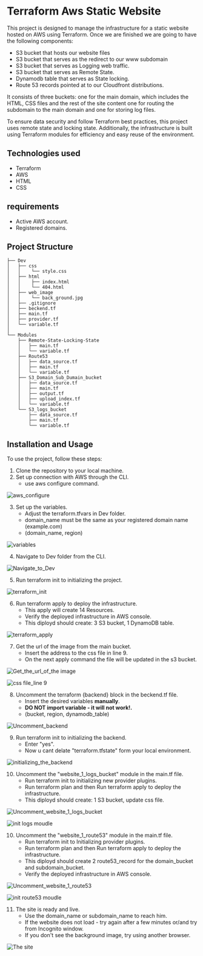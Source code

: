 # Terraform Aws Static Website
This project is designed to manage the infrastructure for a static website hosted on AWS using Terraform. 
Once we are finished we are going to have the following components:

- S3 bucket that hosts our website files 
- S3 bucket that serves as the redirect to our www subdomain
- S3 bucket that serves as Logging web traffic.
- S3 bucket that serves as Remote State.
- Dynamodb table  that serves as State locking.
- Route 53 records pointed at to our Cloudfront distributions.



It consists of three buckets: 
one for the main domain, which includes the HTML, CSS files and the rest of the site content
one for routing the subdomain to the main domain 
and one for storing log files.

To ensure data security and follow Terraform best practices, this project uses remote state and locking state. 
Additionally, the infrastructure is built using Terraform modules for efficiency and easy reuse of the environment.

## Technologies used
- Terraform
- AWS
- HTML
- CSS

## requirements
- Active AWS account.
- Registered domains.

## Project Structure
~~~
├── Dev
│   ├── css
│   │    └── style.css
│   ├── html 
│   │    ├── index.html
│   │    └── 404.html
│   ├── web_image 
│   │    └── back_ground.jpg
│   ├── .gitignore
│   ├── beckend.tf
│   ├── main.tf
│   ├── provider.tf
│   └── variable.tf
│   
└── Modules
    ├── Remote-State-Locking-State
    │   ├── main.tf
    │   └── variable.tf
    ├── Route53
    │   ├── data_source.tf
    │   ├── main.tf
    │   └── variable.tf
    ├── S3_Domain_Sub_Dumain_bucket
    │   ├── data_source.tf
    │   ├── main.tf
    │   ├── output.tf
    │   ├── upload_index.tf
    │   └── variable.tf
    └── S3_logs_bucket
        ├── data_source.tf
        ├── main.tf
        └── variable.tf
~~~
<!-- ## Features -->

## Installation and Usage
To use the project, follow these steps:

1. Clone the repository to your local machine.
2. Set up connection with AWS through the CLI.
    - use aws configure command.

![aws_configure](https://user-images.githubusercontent.com/111339448/224536024-c1b4a3f8-7498-4144-a5f4-e0c5560fc40d.png)

3. Set up the variables.
    - Adjust the terraform.tfvars in Dev folder.
    - domain_name must be the same as your registered domain name (example.com)
    - (domain_name, region)

![variables](https://user-images.githubusercontent.com/111339448/224536160-f10ef14f-e5a9-4f64-a258-18125231e528.png)

4. Navigate to Dev folder from the CLI.

![Navigate_to_Dev](https://user-images.githubusercontent.com/111339448/224536222-ffa2798a-5550-4759-a225-36dafbd71f10.png)

5. Run terraform init to initializing the project.

![terraform_init](https://user-images.githubusercontent.com/111339448/224535918-a02707dd-8938-48f4-84e3-7b1ed760fc68.png)

6. Run terraform apply to deploy the infrastructure.
   - This apply will create 14 Resources.
   - Verify the deployed infrastructure in AWS console.
   - This diployd should create: 3 S3 bucket, 1 DynamoDB table.

![terraform_apply](https://user-images.githubusercontent.com/111339448/224536471-7e3b9a34-7762-45a9-bb22-4a19aa831b49.png)

7.  Get the url of the image from the main bucket.
    - Insert the address to the css file in line 9.
    - On the next apply command the file will be updated in the s3 bucket.

![Get_the_url_of_the image](https://user-images.githubusercontent.com/111339448/224537669-4334bb5a-c9df-42d0-a7d1-2c90df8f69e0.png)

![css file_line 9](https://user-images.githubusercontent.com/111339448/224538064-e02ca03b-6051-4070-b47c-2c7ba474475f.png)

8. Uncomment the terraform {backend} block in the beckend.tf file.
    - Insert the desired variables **manually**.
    - **DO NOT import variable - it will not work!.**
    - (bucket, region, dynamodb_table)

![Uncomment_backend](https://user-images.githubusercontent.com/111339448/224539380-513d3ced-efeb-4240-b8b6-7873e4259bad.gif)

9. Run terraform init to initializing the backend.
    - Enter "yes".
    - Now u cant delate "terraform.tfstate" form your local environment.

![initializing_the_backend](https://user-images.githubusercontent.com/111339448/224539677-0cff9211-9bb6-4683-a21d-b59592fbf8df.png)
   
10. Uncomment the "website_1_logs_bucket" module in the main.tf file.
    - Run terraform init to initializing new provider plugins.
    - Run terraform plan and then Run terraform apply to deploy the infrastructure.
    - This diployd should create: 1 S3 bucket, update css file.

![Uncomment_website_1_logs_bucket](https://user-images.githubusercontent.com/111339448/224539913-12fb20a3-2e6f-41db-9dae-17fa70223594.gif)

![init logs moudle](https://user-images.githubusercontent.com/111339448/224540253-360a3928-069e-404f-9f21-cfd6dba6f6be.png)

10. Uncomment the "website_1_route53" module in the main.tf file.
    - Run terraform init to Initializing provider plugins.
    - Run terraform plan and then Run terraform apply to deploy the infrastructure.
    - This diployd should create 2 route53_record for the domain_bucket and subdomain_bucket.
    - Verify the deployed infrastructure in AWS console.

![Uncomment_website_1_route53](https://user-images.githubusercontent.com/111339448/224540383-cf158668-bd22-4b9f-bdb6-4d6c09d9cc8c.gif)

![init route53 moudle ](https://user-images.githubusercontent.com/111339448/224540711-491a0317-1522-402b-b984-c9a26616629b.png)

11. The site is ready and live.
    - Use the domain_name or subdomain_name to reach him.
    - If the website does not load - try again after a few minutes or/and try from Incognito window.
    - If you don't see the background image, try using another browser.
 
![The site](https://user-images.githubusercontent.com/111339448/224541029-b9bd640d-43cc-4d55-8d0d-1b9cf17c86e2.png)

